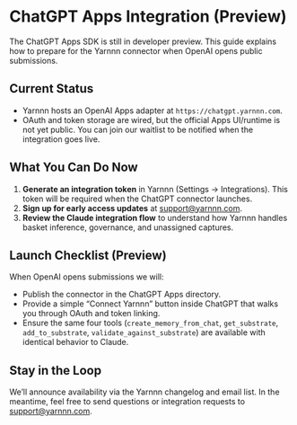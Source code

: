 # ChatGPT Apps Integration (Preview)

The ChatGPT Apps SDK is still in developer preview. This guide explains how to
prepare for the Yarnnn connector when OpenAI opens public submissions.

## Current Status
- Yarnnn hosts an OpenAI Apps adapter at `https://chatgpt.yarnnn.com`.
- OAuth and token storage are wired, but the official Apps UI/runtime is not yet
  public. You can join our waitlist to be notified when the integration goes
  live.

## What You Can Do Now
1. **Generate an integration token** in Yarnnn (Settings → Integrations). This
   token will be required when the ChatGPT connector launches.
2. **Sign up for early access updates** at support@yarnnn.com.
3. **Review the Claude integration flow** to understand how Yarnnn handles
   basket inference, governance, and unassigned captures.

## Launch Checklist (Preview)
When OpenAI opens submissions we will:
- Publish the connector in the ChatGPT Apps directory.
- Provide a simple “Connect Yarnnn” button inside ChatGPT that walks you through
  OAuth and token linking.
- Ensure the same four tools (`create_memory_from_chat`, `get_substrate`,
  `add_to_substrate`, `validate_against_substrate`) are available with identical
  behavior to Claude.

## Stay in the Loop
We’ll announce availability via the Yarnnn changelog and email list. In the
meantime, feel free to send questions or integration requests to
support@yarnnn.com.
